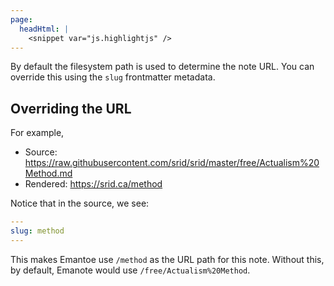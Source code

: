 ```yaml
---
page:
  headHtml: |
    <snippet var="js.highlightjs" />
---
```

By default the filesystem path is used to determine the note URL. You can override this using the `slug` frontmatter metadata.

## Overriding the URL

For example,

- Source: https://raw.githubusercontent.com/srid/srid/master/free/Actualism%20Method.md
- Rendered: https://srid.ca/method

Notice that in the source, we see:

```yaml
---
slug: method
---
```

This makes Emantoe use `/method` as the URL path for this note. Without this, by default, Emanote would use `/free/Actualism%20Method`.

